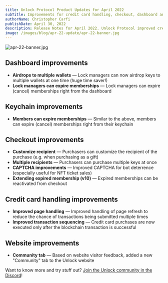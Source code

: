 ```yaml
---
title: Unlock Protocol Product Updates for April 2022
subTitle: Improvements for credit card handling, checkout, dashboard and keychain
authorName: Christopher Carfi
publishDate: April 30, 2022
description: Release Notes for April 2022. Unlock Protocol improved credit card handling, checkout flows, the dashboard and keychain, and more.
image: /images/blog/apr-22-update/apr-22-banner.jpg
---
```


![apr-22-banner.jpg](/images/blog/apr-22-update/apr-22-banner.jpg)

## Dashboard improvements

- **Airdrops to multiple wallets** — Lock managers can now airdrop keys to multiple wallets at one time (huge time saver!)
- **Lock managers can expire memberships** — Lock managers can expire (cancel) memberships right from the dashboard

## Keychain improvements

- **Members can expire memberships** — Similar to the above, members can expire (cancel) memberships right from their keychain

## Checkout improvements

- **Customize recipient** — Purchasers can customize the recipient of the purchase (e.g. when purchasing as a gift)
- **Multiple recipients** — Purchasers can purchase multiple keys at once
- **CAPTCHA improvements** — Improved CAPTCHA for bot deterrence (especially useful for NFT ticket sales)
- **Extending expired membership (v10)** — Expired memberships can be reactivated from checkout

## Credit card handling improvements

- **Improved page handling** — Improved handling of page refresh to reduce the chance of transactions being submitted multiple times
- **Improved transaction sequencing** — Credit card purchases are now executed only after the blockchain transaction is successful

## Website improvements

- **Community tab** — Based on website visitor feedback, added a new "Community" tab to the Unlock website

Want to know more and try stuff out? [Join the Unlock community in the Discord](https://discord.unlock-protocol.com/)!
